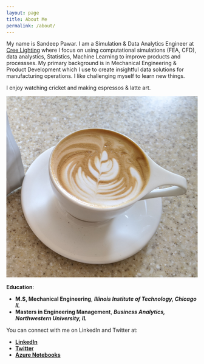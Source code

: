 ```yaml
---
layout: page
title: About Me
permalink: /about/
---
```

My name is Sandeep Pawar. I am a Simulation & Data Analytics Engineer at [Cree Lighting](https://www.creelighting.com/) where I focus on using computational simulations (FEA, CFD), data analystics, Statistics, Machine Learning to improve products and processses. My primary background is in Mechanical Engineering & Product Development which I use to create insightful data solutions for manufacturing operations. I like challenging myself to learn new things.

I enjoy watching cricket and making espressos & latte art. 

![My Latte Art](https://raw.githubusercontent.com/pawarbi/blog/master/images/IMG_20200416_161323.jpg)

**Education**:
 - **M.S, Mechanical Engineering**, ***Illinois Institute of Technology, Chicago IL***
 - **Masters in Engineering Management**, ***Business Analytics, Northwestern University, IL***

You can connect with me on LinkedIn and Twitter at:
- **[LinkedIn](https://www.linkedin.com/in/sanpawar/)**
- **[Twitter](https://twitter.com/pawarbi)**
- **[Azure Notebooks](https://notebooks.azure.com/PawarBI/projects/pawarbi)**





